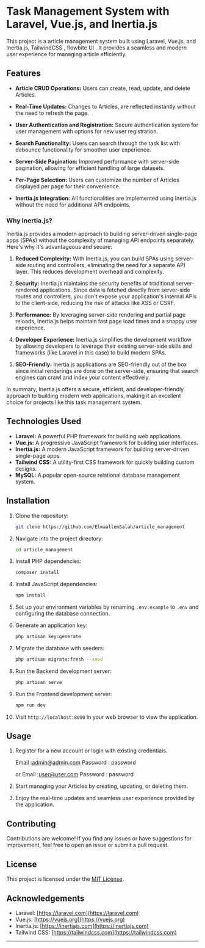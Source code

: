 # Task Management System with Laravel, Vue.js, and Inertia.js

This project is a article management system built using Laravel, Vue.js, and Inertia.js, TailwindCSS , flowbite UI . It provides a seamless and modern user experience for managing article efficiently.

## Features

- **Article CRUD Operations:** Users can create, read, update, and delete Articles.
- **Real-Time Updates:** Changes to Articles, are reflected instantly without the need to refresh the page.
- **User Authentication and Registration:** Secure authentication system for user management with options for new user registration.

- **Search Functionality:** Users can search through the task list with debounce functionality for smoother user experience.
- **Server-Side Pagination:** Improved performance with server-side pagination, allowing for efficient handling of large datasets.
- **Per-Page Selection:** Users can customize the number of Articles displayed per page for their convenience.
- **Inertia.js Integration:** All functionalities are implemented using Inertia.js without the need for additional API endpoints.

### Why Inertia.js?

Inertia.js provides a modern approach to building server-driven single-page apps (SPAs) without the complexity of managing API endpoints separately. Here's why it's advantageous and secure:

1. **Reduced Complexity:** With Inertia.js, you can build SPAs using server-side routing and controllers, eliminating the need for a separate API layer. This reduces development overhead and complexity.

2. **Security:** Inertia.js maintains the security benefits of traditional server-rendered applications. Since data is fetched directly from server-side routes and controllers, you don't expose your application's internal APIs to the client-side, reducing the risk of attacks like XSS or CSRF.

3. **Performance:** By leveraging server-side rendering and partial page reloads, Inertia.js helps maintain fast page load times and a snappy user experience.

4. **Developer Experience:** Inertia.js simplifies the development workflow by allowing developers to leverage their existing server-side skills and frameworks (like Laravel in this case) to build modern SPAs.

5. **SEO-Friendly:** Inertia.js applications are SEO-friendly out of the box since initial renderings are done on the server-side, ensuring that search engines can crawl and index your content effectively.

In summary, Inertia.js offers a secure, efficient, and developer-friendly approach to building modern web applications, making it an excellent choice for projects like this task management system.

## Technologies Used

- **Laravel:** A powerful PHP framework for building web applications.
- **Vue.js:** A progressive JavaScript framework for building user interfaces.
- **Inertia.js:** A modern JavaScript framework for building server-driven single-page apps.
- **Tailwind CSS:** A utility-first CSS framework for quickly building custom designs.
- **MySQL:** A popular open-source relational database management system.

## Installation

1. Clone the repository:

    ```bash
    git clone https://github.com/ElmaallemSalah/article_management
    ```

2. Navigate into the project directory:

    ```bash
    cd article_management
    ```

3. Install PHP dependencies:

    ```bash
    composer install
    ```
  

4. Install JavaScript dependencies:

    ```bash
    npm install
    ```

5. Set up your environment variables by renaming `.env.example` to `.env` and configuring the database connection.

6. Generate an application key:

    ```bash
    php artisan key:generate
    ```

7. Migrate the database with seeders:

    ```bash
    php artisan migrate:fresh --seed
    ```

8. Run the Backend development server:

    ```bash
    php artisan serve
    ```
  
9. Run the Frontend development server:

   
      ```bash
    npm run dev
    ```

10. Visit `http://localhost:8000` in your web browser to view the application.

## Usage

1. Register for a new account or login with existing credentials.

   Email :admin@admin.com
   Password : password

   or 
   Email :user@user.com
   Password : password

2. Start managing your Articles by creating, updating, or deleting them.
3. Enjoy the real-time updates and seamless user experience provided by the application.

## Contributing

Contributions are welcome! If you find any issues or have suggestions for improvement, feel free to open an issue or submit a pull request.

## License

This project is licensed under the [MIT License](LICENSE).

## Acknowledgements

- Laravel: [https://laravel.com](https://laravel.com)
- Vue.js: [https://vuejs.org](https://vuejs.org)
- Inertia.js: [https://inertiajs.com](https://inertiajs.com)
- Tailwind CSS: [https://tailwindcss.com](https://tailwindcss.com)

---


